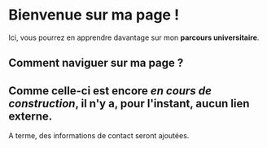 # Bienvenue sur ma page !

Ici, vous pourrez en apprendre davantage sur mon **parcours universitaire**.

## Comment naviguer sur ma page ? 

Comme celle-ci est encore *en cours de construction*, il n'y a, pour l'instant, aucun lien externe. 
--- 
A terme, des informations de contact seront ajoutées.
